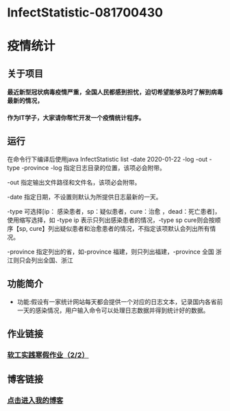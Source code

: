 # InfectStatistic-081700430
# 疫情统计
## 关于项目
#### 最近新型冠状病毒疫情严重，全国人民都感到担忧，迫切希望能够及时了解到病毒最新的情况，
#### 作为IT学子，大家请你帮忙开发一个疫情统计程序。

## 运行
在命令行下编译后使用java InfectStatistic list -date 2020-01-22 -log -out -type -province
-log 指定日志目录的位置，该项必会附带。

-out 指定输出文件路径和文件名，该项必会附带。

-date 指定日期，不设置则默认为所提供日志最新的一天。

-type 可选择[ip： 感染患者，sp：疑似患者，cure：治愈 ，dead：死亡患者]，使用缩写选择，如 -type ip 表示只列出感染患者的情况，-type sp cure则会按顺序【sp, cure】列出疑似患者和治愈患者的情况，不指定该项默认会列出所有情况。

-province 指定列出的省，如-province 福建，则只列出福建，-province 全国 浙江则只会列出全国、浙江

## 功能简介
- 功能:假设有一家统计网站每天都会提供一个对应的日志文本，记录国内各省前一天的感染情况，用户输入命令可以处理日志数据并得到统计好的数据。

## 作业链接 
### [软工实践寒假作业（2/2）](https://edu.cnblogs.com/campus/fzu/2020SPRINGS/homework/10287)

## 博客链接
### [点击进入我的博客](https://www.cnblogs.com/kylin773/p/12287008.html)
